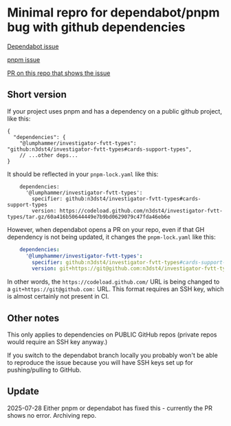 # Minimal repro for dependabot/pnpm bug with github dependencies

[Dependabot issue](https://github.com/dependabot/dependabot-core/issues/10124)

[pnpm issue](https://github.com/pnpm/pnpm/issues/8343)

[PR on this repo that shows the issue](https://github.com/n3dst4/pnpm-dependabot-bug/pull/3)

## Short version

If your project uses pnpm and has a dependency on a public github project, like this:

```json5
{
  "dependencies": {
    "@lumphammer/investigator-fvtt-types": "github:n3dst4/investigator-fvtt-types#cards-support-types",
    // ...other deps...
}
```

It should be reflected in your `pnpm-lock.yaml` like this:

```
    dependencies:
      '@lumphammer/investigator-fvtt-types':
        specifier: github:n3dst4/investigator-fvtt-types#cards-support-types
        version: https://codeload.github.com/n3dst4/investigator-fvtt-types/tar.gz/60a416b50644449e7b9bd0629079c47fda46eb6e
```

However, when dependabot opens a PR on your repo, even if that GH dependency is not being updated, it changes the `pnpm-lock.yaml` like this:

```yaml
    dependencies:
      '@lumphammer/investigator-fvtt-types':
        specifier: github:n3dst4/investigator-fvtt-types#cards-support-types
        version: git+https://git@github.com:n3dst4/investigator-fvtt-types.git#60a416b50644449e7b9bd0629079c47fda46eb6e
```

In other words, the `https://codeload.github.com/` URL is being changed to a `git+https://git@github.com:` URL. This format requires an SSH key, which is almost certainly not present in CI.


## Other notes

This only applies to dependencies on PUBLIC GitHub repos (private repos would require an SSH key anyway.)

If you switch to the dependabot branch locally you probably won't be able to reproduce the issue because you will have SSH keys set up for pushing/pulling to GitHub.


## Update 

2025-07-28 Either pnpm or dependabot  has fixed this - currently the PR shows no error. Archiving repo.
